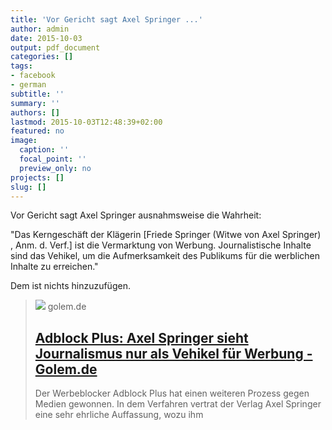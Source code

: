 ```yaml
---
title: 'Vor Gericht sagt Axel Springer ...'
author: admin
date: 2015-10-03
output: pdf_document
categories: []
tags:
- facebook
- german
subtitle: ''
summary: ''
authors: []
lastmod: 2015-10-03T12:48:39+02:00
featured: no
image:
  caption: ''
  focal_point: ''
  preview_only: no
projects: []
slug: []
---
```

Vor Gericht sagt Axel Springer ausnahmsweise die Wahrheit: 

"Das Kerngeschäft der Klägerin [Friede Springer (Witwe von Axel Springer) , Anm. d. Verf.] ist die Vermarktung von Werbung. Journalistische Inhalte sind das Vehikel, um die Aufmerksamkeit des Publikums für die werblichen Inhalte zu erreichen."

Dem ist nichts hinzuzufügen.
> [![](https://www.golem.de/1401/104293-72551-i_rc.jpg)](http://www.golem.de/news/adblock-plus-axel-springer-sieht-journalismus-nur-als-vehikel-fuer-werbung-1509-116587.html)
> golem.de
> ## [Adblock Plus: Axel Springer sieht Journalismus nur als Vehikel für Werbung - Golem.de](http://www.golem.de/news/adblock-plus-axel-springer-sieht-journalismus-nur-als-vehikel-fuer-werbung-1509-116587.html)
>
>Der Werbeblocker Adblock Plus hat einen weiteren Prozess gegen Medien gewonnen. In dem Verfahren vertrat der Verlag Axel Springer eine sehr ehrliche Auffassung, wozu ihm

